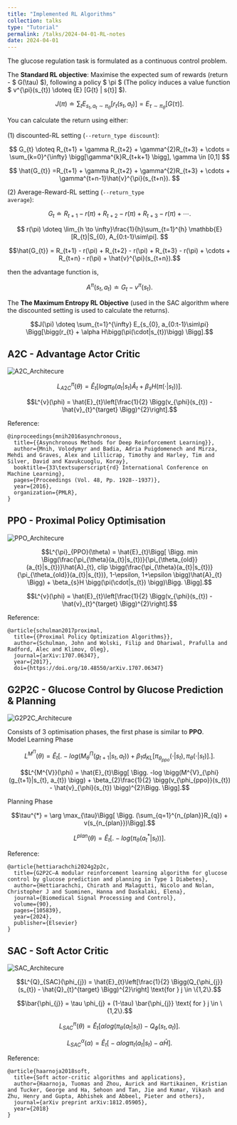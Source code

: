 ```yaml
---
title: "Implemented RL Algorithms"
collection: talks
type: "Tutorial"
permalink: /talks/2024-04-01-RL-notes
date: 2024-04-01
---
```

The glucose regulation task is formulated as a continuous control problem. <br>

The <b>Standard RL objective</b>: Maximise the expected sum of rewards (return - $ G(\tau) $), following a policy $ \pi $ (The policy induces a value function $ v^{\pi}(s_{t}) \doteq {E} [G{t} | s{t}] $). <br>

$$
J(\pi) \doteq \sum_{t} E_{s_{t}, a_{t} \sim\pi_{\theta}}\bigg[r_{t}(s_{t}, a_{t})\bigg] = E_{\tau \sim\pi_{\theta}} \bigg[ G(\tau) \bigg]. 
$$

You can calculate the return using either: <br>  
(1) discounted-RL setting (<code>--return_type discount</code>): 

$$
G_{t} \doteq R_{t+1} + \gamma R_{t+2} + \gamma^{2}R_{t+3} + \cdots  = \sum_{k=0}^{\infty} \bigg[\gamma^{k}R_{t+k+1} \bigg], \gamma \in [0,1]
$$

$$
\hat{G_{t}} =R_{t+1} + \gamma R_{t+2} + \gamma^{2}R_{t+3} + \cdots  + \gamma^{t+n-1}\hat{v}^{\pi}(s_{t+n}).
$$

(2) Average-Reward-RL setting (<code>--return_type average</code>):

$$
G_{t} \doteq R_{t+1} - r(\pi) + R_{t+2} - r(\pi) + R_{t+3} - r(\pi) + \cdots .
$$

$$
r(\pi) \doteq \lim_{h \to \infty}\frac{1}{h}\sum_{t=1}^{h} \mathbb{E}[R_{t}|S_{0}, A_{0:t-1}\sim\pi].
$$

```math
\hat{G_{t}} = R_{t+1} - r(\pi) + R_{t+2} - r(\pi) + R_{t+3} - r(\pi) + \cdots + R_{t+n} - r(\pi)  + \hat{v}^{\pi}(s_{t+n}).
```
then the advantage function is, <br>
```math
A^{\pi}(s_{t}, a_{t}) \doteq G_{t} - v^{\pi}(s_{t}).
```
The <b>The Maximum Entropy RL Objective</b> (used in the SAC algorithm where the discounted setting is used to calculate the returns).
```math
J(\pi) \doteq \sum_{t=1}^{\infty} E_{s_{0}, a_{0:t-1}\sim\pi} \Bigg[\bigg(r_{t} + \alpha H\bigg(\pi(\cdot|s_{t})\bigg) \Bigg].
```


<h2>A2C - Advantage Actor Critic</h2>

![A2C_Architecure](../img/base_architecture.png)

```math
L^{\pi}_{A2C}(\theta) = \hat{E}_{t}\Bigg[ log \pi_{\theta}(a_{t}|s_{t}) \hat{A}_{t} + \beta_{s}H \bigg(\pi(\cdot|s_{t}) \bigg) \Bigg].
```

```math
L^{v}(\phi) = \hat{E}_{t}\left[\frac{1}{2} \Bigg(v_{\phi}(s_{t}) - \hat{v}_{t}^{target} \Bigg)^{2}\right].
```
Reference:
```
@inproceedings{mnih2016asynchronous,
  title={{Asynchronous Methods for Deep Reinforcement Learning}},
  author={Mnih, Volodymyr and Badia, Adria Puigdomenech and Mirza, Mehdi and Graves, Alex and Lillicrap, Timothy and Harley, Tim and Silver, David and Kavukcuoglu, Koray},
  booktitle={33\textsuperscript{rd} International Conference on Machine Learning},
  pages={Proceedings (Vol. 48, Pp. 1928--1937)},
  year={2016},
  organization={PMLR},
}
```

<h2>PPO - Proximal Policy Optimisation</h2>

![PPO_Architecure](../img/base_architecture.png)

```math
L^{\pi}_{PPO}(\theta) = \hat{E}_{t}\Bigg[ \Bigg. min \Bigg(\frac{\pi_{\theta}(a_{t}|s_{t})}{\pi_{\theta_{old}}(a_{t}|s_{t})}\hat{A}_{t}, clip \bigg(\frac{\pi_{\theta}(a_{t}|s_{t})}{\pi_{\theta_{old}}(a_{t}|s_{t})}, 1-\epsilon, 1+\epsilon \bigg)\hat{A}_{t} \Bigg) + \beta_{s}H \bigg(\pi(\cdot|s_{t}) \bigg)\Bigg. \Bigg].
```

```math
L^{v}(\phi) = \hat{E}_{t}\left[\frac{1}{2} \Bigg(v_{\phi}(s_{t}) - \hat{v}_{t}^{target} \Bigg)^{2}\right].
```

Reference:
```
@article{schulman2017proximal,
  title={{Proximal Policy Optimization Algorithms}},
  author={Schulman, John and Wolski, Filip and Dhariwal, Prafulla and Radford, Alec and Klimov, Oleg},
  journal={arXiv:1707.06347},
  year={2017},
  doi={https://doi.org/10.48550/arXiv.1707.06347}
```

<h2>G2P2C - Glucose Control by Glucose Prediction & Planning</h2>

![G2P2C_Architecure](../img/G2P2C_architecure.png)

Consists of 3 optimisation phases, the first phase is similar to **PPO**.<br>
Model Learning Phase <br>
```math
L^{M^{\Pi}}(\theta) = \hat{E}_{t}\Bigg[ \Bigg. -log \bigg(M^{\Pi}_{\theta}(g_{t+1}|s_{t}, a_{t}) \bigg) + \beta_{1}d_{KL} \bigg[\pi_{\theta_{ppo}}(\cdot|s_{t}), \pi_{\theta}(\cdot|s_{t}) \bigg]\Bigg. \Bigg].
```
```math
L^{M^{V}}(\phi) = \hat{E}_{t}\Bigg[ \Bigg. -log \bigg(M^{V}_{\phi}(g_{t+1}|s_{t}, a_{t}) \bigg) + \beta_{2}\frac{1}{2} \bigg(v_{\phi_{ppo}}(s_{t}) - \hat{v}_{\phi}(s_{t}) \bigg)^{2}\Bigg. \Bigg].
```
Planning Phase <br>
```math
\tau^{*} = \arg \max_{\tau}\Bigg[ \Bigg. (\sum_{q=1}^{n_{plan}}R_{q}) + v(s_{n_{plan}})\Bigg].
```
```math
L^{plan}(\theta) = \hat{E}_{t}\Bigg[ \Bigg. -log \bigg(\pi_{\theta}(a^{*}_{t}|s_{t}) \bigg)\Bigg].
```
Reference:
```
@article{hettiarachchi2024g2p2c,
  title={G2P2C—A modular reinforcement learning algorithm for glucose control by glucose prediction and planning in Type 1 Diabetes},
  author={Hettiarachchi, Chirath and Malagutti, Nicolo and Nolan, Christopher J and Suominen, Hanna and Daskalaki, Elena},
  journal={Biomedical Signal Processing and Control},
  volume={90},
  pages={105839},
  year={2024},
  publisher={Elsevier}
}
```

<h2>SAC - Soft Actor Critic</h2>

![SAC_Architecure](../img/SAC_architecture.png)

```math
L^{Q}_{SAC}(\phi_{j}) = \hat{E}_{t}\left[\frac{1}{2} \Bigg(Q_{\phi_{j}}(s_{t}) - \hat{Q}_{t}^{target} \Bigg)^{2}\right] \text{for } j \in \{1,2\}.
```

```math
\bar{\phi_{j}} = \tau \phi_{j} + (1-\tau) \bar{\phi_{j}} \text{ for } j \in \{1,2\}.
```

```math
L^{\pi}_{SAC}(\theta) = \hat{E}_{t}\Bigg[ \alpha log(\pi_{\theta}(a_{t}|s_{t})) - Q_{\phi}(s_{t}, a_{t}) \Bigg].
```

```math
L^{\alpha}_{SAC}(\alpha) = \hat{E}_{t}\Bigg[ -\alpha log \pi_{t}(a_{t}|s_{t}) - \alpha \bar{H} \Bigg].
```
Reference:
```
@article{haarnoja2018soft,
  title={Soft actor-critic algorithms and applications},
  author={Haarnoja, Tuomas and Zhou, Aurick and Hartikainen, Kristian and Tucker, George and Ha, Sehoon and Tan, Jie and Kumar, Vikash and Zhu, Henry and Gupta, Abhishek and Abbeel, Pieter and others},
  journal={arXiv preprint arXiv:1812.05905},
  year={2018}
}
```



